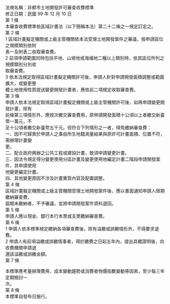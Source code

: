 法規名稱：非都市土地開發許可審查收費標準  
修正日期：民國 99 年 12 月 10 日  
第 1 條  
本審查收費標準依區域計畫法（以下簡稱本法）第二十二條之一規定訂定之。  
第 2 條  
1 區域計畫擬定機關或上級主管機關依本法受理土地開發案件之審議，按申請區位之規模類別依附  
表一及附表二收取審查費。  
2 前項申請範圍同時包括平地、山坡地或海埔地二種以上類別時，依其區位所列之規模類別分別收  
取審查費。  
3 依本法規定取得區域計畫擬定機關許可後，申請人針對申請開發面積調整或範圍擴大，或變更整  
體土地使用性質提送變更開發計畫者，應依前二項規定收取審查費。  
第 3 條  
申請人依本法規定取得區域計畫擬定機關或上級主管機關許可後，如再申請變更開發計畫，除有  
前條第三項情形外，應按次繳交審查費用，原申請開發面積十公頃以上者繳交新臺幣一萬元，不  
足十公頃者繳交新臺幣五千元。但符合下列情形之一者，得免繳納審查費：  
一、因不可歸責於申請人之事由所生地籍測量結果與原許可計畫面積、位置不符，需辦理計畫變  
更。  
二、配合政府興辦之公共工程或建設計畫，致須申請變更計畫。  
三、因法令規定得分變更使用分區計畫及變更使用地編定計畫二階段申請開發案件，其申請使用  
地變更編定計畫。  
四、其他變更原因不涉及計畫實質內容及配置調整。  
第 4 條  
區域計畫擬定機關或上級主管機關受理土地開發案件後，應以書面通知申請人限期繳納審查費，  
屆期未繳納者，不予審議，並將申請開發案件資料退回。  
第 5 條  
申請人應以現金、銀行本行本票或支票繳納審查費。  
第 6 條  
1 申請人依本標準規定繳納各項審查費後，除有溢繳或誤繳情形外，不得要求退費。  
2 申請人有前項溢繳或誤繳情事者，得於繳費之日起五年內，提出具體證明後，向收費機關申請退  
還該溢繳或誤繳金額。  
第 7 條  


本標準應考量辦理費用、成本變動趨勢或消費者物價指數變動等因素，至少每三年定期檢討一  
次。  
第 8 條  
本標準自發布日施行。  


